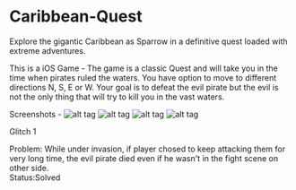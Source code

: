Caribbean-Quest
===============

Explore the gigantic Caribbean as Sparrow in a definitive quest loaded with extreme adventures. 

This is a iOS Game - 
The game is a classic Quest and will take you in the time when pirates ruled the waters. 
You have option to move to different directions N, S, E or W. 
Your goal is to defeat the evil pirate but the evil is not the only thing that will try to kill you in the vast waters.

Screenshots -
![alt tag](https://github.com/millingab/Caribbean-Quest/blob/master/Pirate%20Adventure/Screen%20Shot%202014-08-29%20at%201.19.42%20PM.png)
![alt tag](https://github.com/millingab/Caribbean-Quest/blob/master/Pirate%20Adventure/Screen%20Shot%202014-08-29%20at%201.20.27%20PM.png)
![alt tag](https://github.com/millingab/Caribbean-Quest/blob/master/Pirate%20Adventure/Screen%20Shot%202014-08-29%20at%201.21.21%20PM.png)
![alt tag](https://github.com/millingab/Caribbean-Quest/blob/master/Pirate%20Adventure/Screen%20Shot%202014-08-29%20at%201.21.38%20PM.png)


Glitch 1

Problem: While under invasion, if player chosed to keep attacking them for very long time, the evil pirate died even if he wasn't in the fight scene on other side.    
Status:Solved
